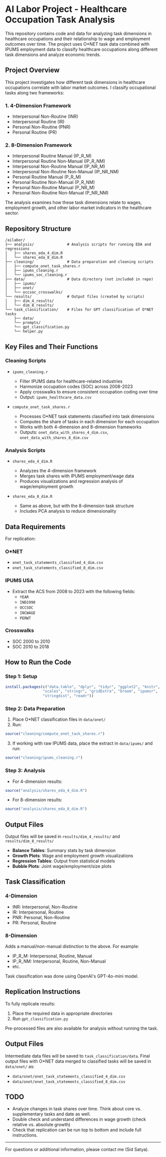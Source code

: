 # AI Labor Project - Healthcare Occupation Task Analysis

This repository contains code and data for analyzing task dimensions in healthcare occupations and their relationship to wage and employment outcomes over time. The project uses O*NET task data combined with IPUMS employment data to classify healthcare occupations along different task dimensions and analyze economic trends.

## Project Overview

This project investigates how different task dimensions in healthcare occupations correlate with labor market outcomes. I classify occupational tasks along two frameworks:

### 1. 4-Dimension Framework
- Interpersonal Non-Routine (INR)
- Interpersonal Routine (IR)
- Personal Non-Routine (PNR)
- Personal Routine (PR)

### 2. 8-Dimension Framework
- Interpersonal Routine Manual (IP_R_M)
- Interpersonal Routine Non-Manual (IP_R_NM)
- Interpersonal Non-Routine Manual (IP_NR_M)
- Interpersonal Non-Routine Non-Manual (IP_NR_NM)
- Personal Routine Manual (P_R_M)
- Personal Routine Non-Manual (P_R_NM)
- Personal Non-Routine Manual (P_NR_M)
- Personal Non-Routine Non-Manual (P_NR_NM)

The analysis examines how these task dimensions relate to wages, employment growth, and other labor market indicators in the healthcare sector.

## Repository Structure
```
/ailabor/
├── analysis/               # Analysis scripts for running EDA and regressions
│   ├── shares_eda_4_dim.R
│   └── shares_eda_8_dim.R
├── cleaning/               # Data preparation and cleaning scripts
│   ├── compute_onet_task_shares.r
│   ├── ipums_cleaning.r
│   └── ipums_soc_cleaning.r
├── data/                   # Data directory (not included in repo)
│   ├── ipums/
│   ├── onet/
│   └── occsoc_crosswalks/
└── results/                # Output files (created by scripts)
│   ├── dim_4_results/
│   └── dim_8_results/
└── task_classification/    # Files for GPT classification of O*NET tasks
    ├── data/
    └── prompts/
    └── gpt_classification.py
    └── helper.py

```

## Key Files and Their Functions

### Cleaning Scripts

- `ipums_cleaning.r`
  - Filter IPUMS data for healthcare-related industries
  - Harmonize occupation codes (SOC) across 2008-2023
  - Apply crosswalks to ensure consistent occupation coding over time
  - Output: `ipums_healthcare_data.csv`

- `compute_onet_task_shares.r`
  - Processes O*NET task statements classified into task dimensions
  - Computes the share of tasks in each dimension for each occupation
  - Works with both 4-dimension and 8-dimension frameworks
  - Outputs: `onet_data_with_shares_4_dim.csv`, `onet_data_with_shares_8_dim.csv`

### Analysis Scripts

- `shares_eda_4_dim.R`
  - Analyzes the 4-dimension framework
  - Merges task shares with IPUMS employment/wage data
  - Produces visualizations and regression analysis of wage/employment growth

- `shares_eda_8_dim.R`
  - Same as above, but with the 8-dimension task structure
  - Includes PCA analysis to reduce dimensionality

## Data Requirements

For replication:

### O*NET
- `onet_task_statements_classified_4_dim.csv`
- `onet_task_statements_classified_8_dim.csv`

### IPUMS USA
- Extract the ACS from 2008 to 2023 with the following fields:
  - `YEAR`
  - `IND1990`
  - `OCCSOC`
  - `INCWAGE`
  - `PERWT`

### Crosswalks
- SOC 2000 to 2010
- SOC 2010 to 2018

## How to Run the Code

### Step 1: Setup
```r
install.packages(c("data.table", "dplyr", "tidyr", "ggplot2", "knitr", 
                 "scales", "stringr", "gridExtra", "broom", "ipumsr",
                 "stringdist", "readr"))
```

### Step 2: Data Preparation
1. Place O*NET classification files in `data/onet/`
2. Run:
```r
source("cleaning/compute_onet_task_shares.r")
```
3. If working with raw IPUMS data, place the extract in `data/ipums/` and run:
```r
source("cleaning/ipums_cleaning.r")
```

### Step 3: Analysis
- For 4-dimension results:
```r
source("analysis/shares_eda_4_dim.R")
```
- For 8-dimension results:
```r
source("analysis/shares_eda_8_dim.R")
```

## Output Files
Output files will be saved in `results/dim_4_results/` and `results/dim_8_results/`
- **Balance Tables**: Summary stats by task dimension
- **Growth Plots**: Wage and employment growth visualizations
- **Regression Tables**: Output from statistical models
- **Bubble Plots**: Joint wage/employment/size plots

## Task Classification 

### 4-Dimension
- INR: Interpersonal, Non-Routine
- IR: Interpersonal, Routine
- PNR: Personal, Non-Routine
- PR: Personal, Routine

### 8-Dimension
Adds a manual/non-manual distinction to the above. For example:
- IP_R_M: Interpersonal, Routine, Manual
- IP_R_NM: Interpersonal, Routine, Non-Manual
- etc.

Task classification was done using OpenAI's GPT-4o-mini model. 

## Replication Instructions

To fully replicate results:
1. Place the required data in appropriate directories
2. Run `gpt_classification.py`

Pre-processed files are also available for analysis without running the task.

## Output Files
Intermediate data files will be saved to `task_classification/data`. Final output files with O*NET data merged to classified tasks will be saved in `data/onet/` as: 
- `data/onet/onet_task_statements_classified_4_dim.csv`
- `data/onet/onet_task_statements_classified_8_dim.csv`

## TODO
- Analyze changes in task shares over time. Think about core vs. supplementary tasks and date as well.
- Double check and understand differences in wage growth (check relative vs. absolute growth)
- Check that replication can be run top to bottom and include full instructions.

---

For questions or additional information, please contact me (Sid Satya).

